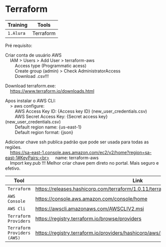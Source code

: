 # Terraform

|Training     |Tools|
|-------------|-----------|
|`1.Alura`| Terraform

Pré requisito:

Criar conta de usuário AWS<br>
&nbsp;&nbsp;&nbsp;&nbsp;IAM > Users > Add User > terraform-aws<br>
&nbsp;&nbsp;&nbsp;&nbsp;&nbsp;&nbsp;&nbsp;&nbsp;Access type (Programmatic acess)<br>
&nbsp;&nbsp;&nbsp;&nbsp;&nbsp;&nbsp;&nbsp;&nbsp;Create group (admin) > Check AdministratorAccess<br>
&nbsp;&nbsp;&nbsp;&nbsp;&nbsp;&nbsp;&nbsp;&nbsp;Download .csv!!!

Download terraform.exe:<br>
&nbsp;&nbsp;&nbsp;&nbsp;https://www.terraform.io/downloads.html

Apos instalar o AWS CLI:<br>
&nbsp;&nbsp;&nbsp;&nbsp;> aws configure:<br>
&nbsp;&nbsp;&nbsp;&nbsp;&nbsp;&nbsp;&nbsp;&nbsp;AWS Access Key ID: {Access key ID} (new_user_credentials.csv)<br>
&nbsp;&nbsp;&nbsp;&nbsp;&nbsp;&nbsp;&nbsp;&nbsp;AWS Secret Access Key: {Secret access key} (new_user_credentials.csv)<br>
&nbsp;&nbsp;&nbsp;&nbsp;&nbsp;&nbsp;&nbsp;&nbsp;Default region name: {us-east-1}<br>
&nbsp;&nbsp;&nbsp;&nbsp;&nbsp;&nbsp;&nbsp;&nbsp;Default region format: {json}<br>

Adicionar chave ssh publica padrão que pode ser usada para todas as regiões.<br>
&nbsp;&nbsp;&nbsp;&nbsp;https://sa-east-1.console.aws.amazon.com/ec2/v2/home?region=sa-east-1#KeyPairs:<br>
&nbsp;&nbsp;&nbsp;&nbsp;name: terraform-aws<br>
&nbsp;&nbsp;&nbsp;&nbsp;Import key.pub
!!! Melhor criar chave pem direto no portal. Mais seguro e efetivo.

|Tool    |Link|
|-------------|-----------|
|`Terraform`| https://releases.hashicorp.com/terraform/1.0.11/terraform_1.0.11_windows_amd64.zip
|`AWS Console`| https://console.aws.amazon.com/console/home
|`AWS Cli`| https://awscli.amazonaws.com/AWSCLIV2.msi
|`Terraform Providers`| https://registry.terraform.io/browse/providers
|`Terraform Providers (AWS)`| https://registry.terraform.io/providers/hashicorp/aws/latest/docs

